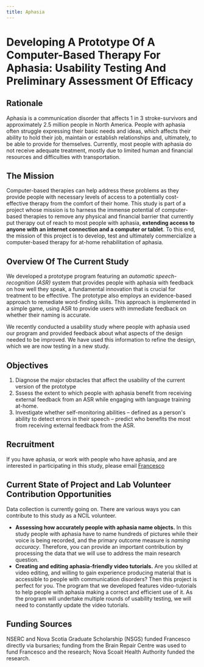 ```yaml
---
title: Aphasia
---
```


# Developing A Prototype Of A Computer-Based Therapy For Aphasia: Usability Testing And Preliminary Assessment Of Efficacy

## Rationale

Aphasia is a communication disorder that affects 1 in 3 stroke-survivors and approximately 2.5 million people in North America. People with aphasia often struggle expressing their basic needs and ideas, which affects their ability to hold their job, maintain or establish relationships and, ultimately, to be able to provide for themselves. Currently, most people with aphasia do not receive adequate treatment, mostly due to limited human and financial resources and difficulties with transportation.

## The Mission

Computer-based therapies can help address these problems as they provide people with necessary levels of access to a potentially cost-effective therapy from the comfort of their home. This study is part of a project whose mission is to harness the immense potential of computer-based therapies to remove any physical and financial barrier that currently put therapy out of reach to most people with aphasia, **extending access to anyone with an internet connection and a computer or tablet**. To this end, the mission of this project is to develop, test and ultimately commercialize a computer-based therapy for at-home rehabilitation of aphasia.

## Overview Of The Current Study

We developed a prototype program featuring an *automatic speech-recognition (ASR)* system that provides people with aphasia with feedback on how well they speak, a fundamental innovation that is crucial for treatment to be effective. The prototype also employs an evidence-based approach to remediate word-finding skills. This approach is implemented in a simple game, using ASR to provide users with immediate feedback on whether their naming is accurate.

We recently conducted a usability study where people with aphasia used our program and provided feedback about what aspects of the design needed to be improved. We have used this information to refine the design, which we are now testing in a new study.

## Objectives

1. Diagnose the major obstacles that affect the usability of the current version of the prototype
2. Sssess the extent to which people with aphasia benefit from receiving external feedback from an ASR while engaging with language training at-home.
3. Investigate whether self-monitoring abilities – defined as a person's ability to detect errors in their speech – predict who benefits the most from receiving external feedback from the ASR.

## Recruitment
If you have aphasia, or work with people who have aphasia, and are interested in participating in this study, please email [Francesco](mailto:francesco.usai@dal.ca)

## Current State of Project and Lab Volunteer Contribution Opportunities

Data collection is currently going on.
There are various ways you can contribute to this study as a NCIL volunteer.
- **Assessing how accurately people with aphasia name objects.**
In this study people with aphasia have to name hundreds of pictures while their voice is being recorded, and the primary outcome measure is *naming accuracy*. Therefore, you can provide an important contribution by processing the data that we will use to address the main research question.
- **Creating and editing aphasia-friendly video tutorials.**
Are you skilled at video editing, and willing to gain experience producing material that is accessible to people with communication disorders? Then this project is perfect for you. The program that we developed features video-tutorials to help people with aphasia making a correct and efficient use of it. As the program will undertake multiple rounds of usability testing, we will need to constantly update the video tutorials.

## Funding Sources

NSERC and Nova Scotia Graduate Scholarship (NSGS) funded Francesco directly via bursaries; funding from the Brain Repair Centre was used to fund Francesco and the research; Nova Scoait Health Authority funded the research.

